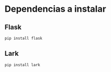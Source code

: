 # Dependencias a instalar

## Flask
```bash
pip install flask 
```

## Lark
```bash
pip install lark 
```

